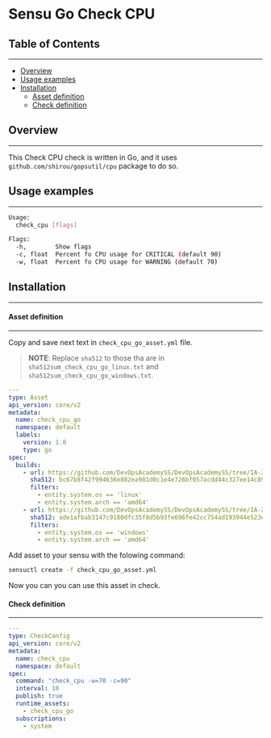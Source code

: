# Sensu Go Check CPU

## Table of Contents
---
*  [Overview](#ov)
*  [Usage examples](#ue)
*  [Installation](#inst)
    *  [Asset definition](#ad)
    *  [Check definition](#cd)

## Overview <a name="ov"></a>
---
This Check CPU check is written in Go, and it uses `github.com/shirou/gopsutil/cpu` package to do so.

## Usage examples <a name="ue"></a>
---


```sh
Usage:
  check_cpu [flags]

Flags:
  -h,        Show flags
  -c, float  Percent fo CPU usage for CRITICAL (default 90)
  -w, float  Percent fo CPU usage for WARNING (default 70)
```

## Installation <a name="inst"></a>
---

#### Asset definition <a name="ad"></a>
---

Copy and save next text in `check_cpu_go_asset.yml` file.

 > **NOTE**: Replace `sha512` to those tha are in `sha512sum_check_cpu_go_linux.txt` and `sha512sum_check_cpu_go_windows.txt`.

```yml
---
type: Asset
api_version: core/v2
metadata:
  name: check_cpu_go
  namespace: default
  labels:
    version: 1.0
    type: go
spec:
  builds:
    - url: https://github.com/DevOpsAcademySS/DevOpsAcademySS/tree/IA-265-andre-sensu-go-monitoring-as-code/check_cpu_go_1.0_linux_amd64.tar.gz
      sha512: bc67b8f42f994636e882ea981d0c1e4e726bf057acdd44c327ee14c890fd9cd7c8248fdca6ddb01b58799f2898a9b64091a5247fb23f8b9eb41f3d23e1bf78b4
      filters:
        - entity.system.os == 'linux'
        - entity.system.arch == 'amd64'
    - url: https://github.com/DevOpsAcademySS/DevOpsAcademySS/tree/IA-265-andre-sensu-go-monitoring-as-code/check_cpu_go_1.0_windows_amd64.tar.gz
      sha512: ade1afbab3147c9180dfc35f8d5b93fe696fe42cc754ad193944e523ecabaad35782cd068ec6593c6a9355ee0fdfafb8506b051fe1c6f3b2bef6d323a4932ee4
      filters:
        - entity.system.os == 'windows'
        - entity.system.arch == 'amd64'

```

Add asset to your sensu with the folowing command:

```sh
sensuctl create -f check_cpu_go_asset.yml
```

Now you can you can use this asset in check.

[sa]:https://docs.sensu.io/sensu-go/latest/reference/assets/

#### Check definition <a name="cd"></a>
---

```yml
---
type: CheckConfig
api_version: core/v2
metadata:
  name: check_cpu
  namespace: default
spec:
  command: "check_cpu -w=70 -c=90"
  interval: 10
  publish: true
  runtime_assets:
    - check_cpu_go
  subscriptions:
    - system
```